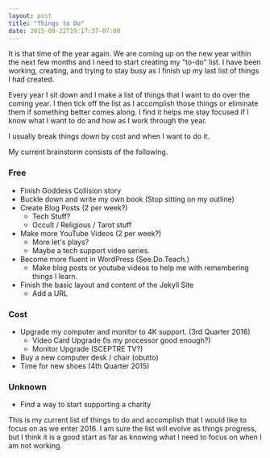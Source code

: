 ```yaml
---
layout: post
title: "Things to Do"
date: 2015-09-22T19:17:37-07:00
---
```


It is that time of the year again. We are coming up on the new year within the
next few months and I need to start creating my "to-do" list. I have been
working, creating, and trying to stay busy as I finish up my last list of
things I had created.

Every year I sit down and I make a list of things that I want to do over the
coming year. I then tick off the list as I accomplish those things or eliminate
them if something better comes along. I find it helps me stay focused if I know
what I want to do and how as I work through the year.

I usually break things down by cost and when I want to do it.

My current brainstorm consists of the following.

### Free
- Finish Goddess Collision story
- Buckle down and write my own book (Stop sitting on my outline)
- Create Blog Posts (2 per week?)
    - Tech Stuff?
    - Occult / Religious / Tarot stuff
- Make more YouTube Videos (2 per week?)
    - More let's plays?
    - Maybe a tech support video series.
- Become more fluent in WordPress (See.Do.Teach.)
    - Make blog posts or youtube videos to help me with remembering things I
      learn.
- Finish the basic layout and content of the Jekyll Site
    - Add a URL

### Cost
- Upgrade my computer and monitor to 4K support. (3rd Quarter 2016)
    - Video Card Upgrade (Is my processor good enough?)
    - Monitor Upgrade (SCEPTRE TV?)
- Buy a new computer desk / chair (obutto)
- Time for new shoes (4th Quarter 2015)

### Unknown
- Find a way to start supporting a charity

This is my current list of things to do and accomplish that I would like to
focus on as we enter 2016. I am sure the list will evolve as things progress,
but I think it is a good start as far as knowing what I need to focus on when I
am not working.
